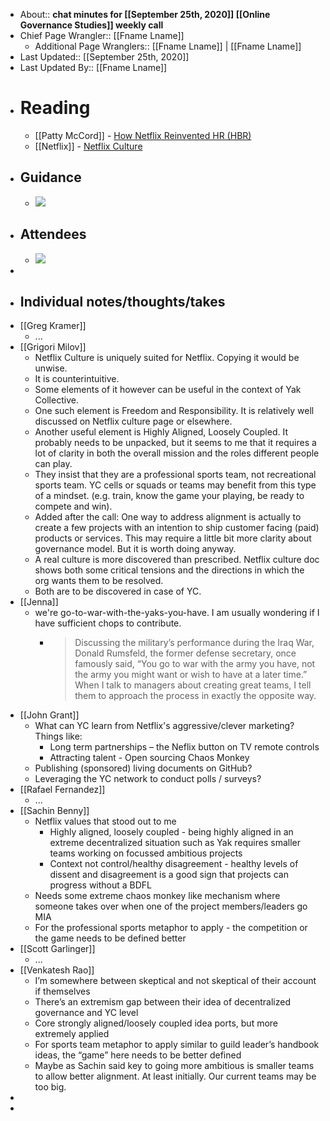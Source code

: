 - About:: __chat minutes for [[September 25th, 2020]] [[Online Governance Studies]] weekly call__
- Chief Page Wrangler:: [[Fname Lname]]
    - Additional Page Wranglers:: [[Fname Lname]] | [[Fname Lname]] 
- Last Updated:: [[September 25th, 2020]]
- Last Updated By:: [[Fname Lname]]
- # Reading
    - [[Patty McCord]] - [How Netflix Reinvented HR (HBR)](https://hbr.org/2014/01/how-netflix-reinvented-hr)
    - [[Netflix]] - [Netflix Culture](https://jobs.netflix.com/culture)
- ## Guidance
    - ![](https://firebasestorage.googleapis.com/v0/b/firescript-577a2.appspot.com/o/imgs%2Fapp%2FArtOfGig%2FxyH-t-TTAZ.png?alt=media&token=0359b7ac-b063-413a-b771-49f39ac089f7)
- ## Attendees
    - ![](https://firebasestorage.googleapis.com/v0/b/firescript-577a2.appspot.com/o/imgs%2Fapp%2FArtOfGig%2FmOoy5Trh29.png?alt=media&token=8ff4c626-a89e-4722-a387-35544dc53dad)
- 
- ## Individual notes/thoughts/takes
- [[Greg Kramer]]
    - ...
- [[Grigori Milov]]
    - Netflix Culture is uniquely suited for Netflix. Copying it would be unwise.
    - It is counterintuitive.
    - Some elements of it however can be useful in the context of Yak Collective.
    - One such element is Freedom and Responsibility. It is relatively well discussed on Netflix culture page or elsewhere.
    - Another useful element is Highly Aligned, Loosely Coupled. It probably needs to be unpacked, but it seems to me that it requires a lot of clarity in both the overall mission and the roles different people can play.
    - They insist that they are a professional sports team, not recreational sports team. YC cells or squads or teams may benefit from this type of a mindset. (e.g. train, know the game your playing, be ready to compete and win).
    - Added after the call: One way to address alignment is actually to create a few projects with an intention to ship customer facing (paid) products or services. This may require a little bit more clarity about governance model. But it is worth doing anyway.
    - A real culture is more discovered than prescribed. Netflix culture doc shows both some critical tensions and the directions in which the org wants them to be resolved. 
    - Both are to be discovered in case of YC. 
- [[Jenna]]
    - we're go-to-war-with-the-yaks-you-have. I am usually wondering if I have sufficient chops to contribute.
        - > Discussing the military’s performance during the Iraq War, Donald Rumsfeld, the former defense secretary, once famously said, “You go to war with the army you have, not the army you might want or wish to have at a later time.” When I talk to managers about creating great teams, I tell them to approach the process in exactly the opposite way.
- [[John Grant]]
    - What can YC learn from Netflix's aggressive/clever marketing?
Things like:
        - Long term partnerships – the Neflix button on TV remote controls
        - Attracting talent - Open sourcing Chaos Monkey
    - Publishing (sponsored) living documents on GitHub?
    - Leveraging the YC network to conduct polls / surveys?
- [[Rafael Fernandez]]
    - ...
- [[Sachin Benny]]
    - Netflix values that stood out to me
        - Highly aligned, loosely coupled - being highly aligned in an extreme decentralized situation such as Yak requires smaller teams working on focussed ambitious projects 
        - Context not control/healthy disagreement - healthy levels of dissent and disagreement is a good sign that projects can progress without a BDFL
    - Needs some extreme chaos monkey like mechanism where someone takes over when one of the project members/leaders go MIA
    - For the professional sports metaphor to apply - the competition or the game needs to be defined better 
- [[Scott Garlinger]]
    - ...
- [[Venkatesh Rao]]
    - I’m somewhere between skeptical and not skeptical of their account if themselves
    - There’s an extremism gap between their idea of decentralized governance and YC level
    - Core strongly aligned/loosely coupled idea ports, but more extremely applied
    - For sports team metaphor to apply similar to guild leader’s handbook ideas, the “game” here needs to be better defined
    - Maybe as Sachin said key to going more ambitious is smaller teams to allow better alignment. At least initially. Our current teams may be too big.
- 
- 
